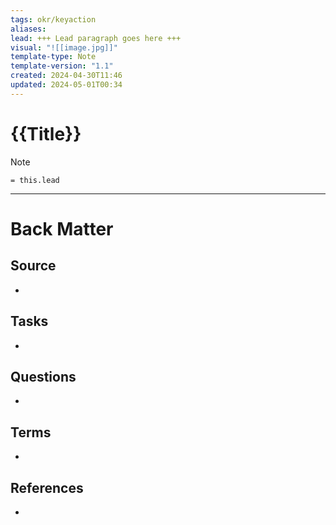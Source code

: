 ```yaml
---
tags: okr/keyaction
aliases: 
lead: +++ Lead paragraph goes here +++
visual: "![[image.jpg]]"
template-type: Note
template-version: "1.1"
created: 2024-04-30T11:46
updated: 2024-05-01T00:34
---
```


# {{Title}}

<!--  Main idea of my thoughts -->

> [!Note]
> `= this.lead`

<!-- Other content of my note  -->


---
# Back Matter
## Source
<!-- Always keep a link to the source- --> 
- 

## Tasks
<!-- What remains to be done with this note? --> 
- 

## Questions
<!-- What remains for you to consider? --> 
- 

## Terms
<!-- Links to definition pages. -->
- 

## References
<!-- Links to pages not referenced in the content. -->
- 